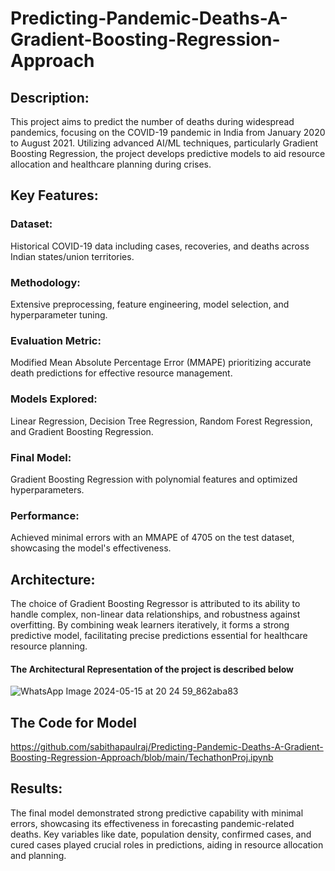 # Predicting-Pandemic-Deaths-A-Gradient-Boosting-Regression-Approach


## Description:
This project aims to predict the number of deaths during widespread pandemics, focusing on the COVID-19 pandemic in India from January 2020 to August 2021. Utilizing advanced AI/ML techniques, particularly Gradient Boosting Regression, the project develops predictive models to aid resource allocation and healthcare planning during crises.

## Key Features:

### Dataset: 
Historical COVID-19 data including cases, recoveries, and deaths across Indian states/union territories.

### Methodology:
Extensive preprocessing, feature engineering, model selection, and hyperparameter tuning.

### Evaluation Metric: 
Modified Mean Absolute Percentage Error (MMAPE) prioritizing accurate death predictions for effective resource management.

### Models Explored: 
Linear Regression, Decision Tree Regression, Random Forest Regression, and Gradient Boosting Regression.

### Final Model:
Gradient Boosting Regression with polynomial features and optimized hyperparameters.

### Performance:
Achieved minimal errors with an MMAPE of 4705 on the test dataset, showcasing the model's effectiveness.



## Architecture:
The choice of Gradient Boosting Regressor is attributed to its ability to handle complex, non-linear data relationships, and robustness against overfitting. By combining weak learners iteratively, it forms a strong predictive model, facilitating precise predictions essential for healthcare resource planning.

#### The Architectural Representation of the project is described below

![WhatsApp Image 2024-05-15 at 20 24 59_862aba83](https://github.com/sabithapaulraj/Predicting-Pandemic-Deaths-A-Gradient-Boosting-Regression-Approach/assets/118343379/e836bf2a-1817-4796-9f84-d0a028d92b1c)

## The Code for Model 
https://github.com/sabithapaulraj/Predicting-Pandemic-Deaths-A-Gradient-Boosting-Regression-Approach/blob/main/TechathonProj.ipynb

## Results:
The final model demonstrated strong predictive capability with minimal errors, showcasing its effectiveness in forecasting pandemic-related deaths. Key variables like date, population density, confirmed cases, and cured cases played crucial roles in predictions, aiding in resource allocation and planning.


